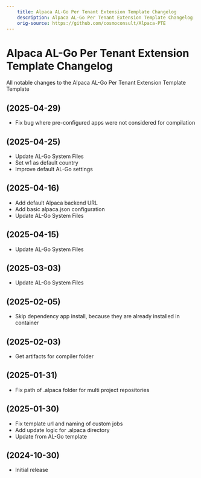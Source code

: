 ```yaml
---
    title: Alpaca AL-Go Per Tenant Extension Template Changelog
    description: Alpaca AL-Go Per Tenant Extension Template Changelog
    orig-source: https://github.com/cosmoconsult/Alpaca-PTE
---
```


# Alpaca AL-Go Per Tenant Extension Template Changelog

All notable changes to the Alpaca AL-Go Per Tenant Extension Template Template

## (2025-04-29)

- Fix bug where pre-configured apps were not considered for compilation

## (2025-04-25)

- Update AL-Go System Files
- Set w1 as default country
- Improve default AL-Go settings

## (2025-04-16)

- Add default Alpaca backend URL
- Add basic alpaca.json configuration
- Update AL-Go System Files

## (2025-04-15)

- Update AL-Go System Files

## (2025-03-03)

- Update AL-Go System Files

## (2025-02-05)

- Skip dependency app install, because they are already installed in container

## (2025-02-03)

- Get artifacts for compiler folder

## (2025-01-31)

- Fix path of .alpaca folder for multi project repositories

## (2025-01-30)

- Fix template url and naming of custom jobs
- Add update logic for .alpaca directory
- Update from AL-Go template

## (2024-10-30)

- Initial release
